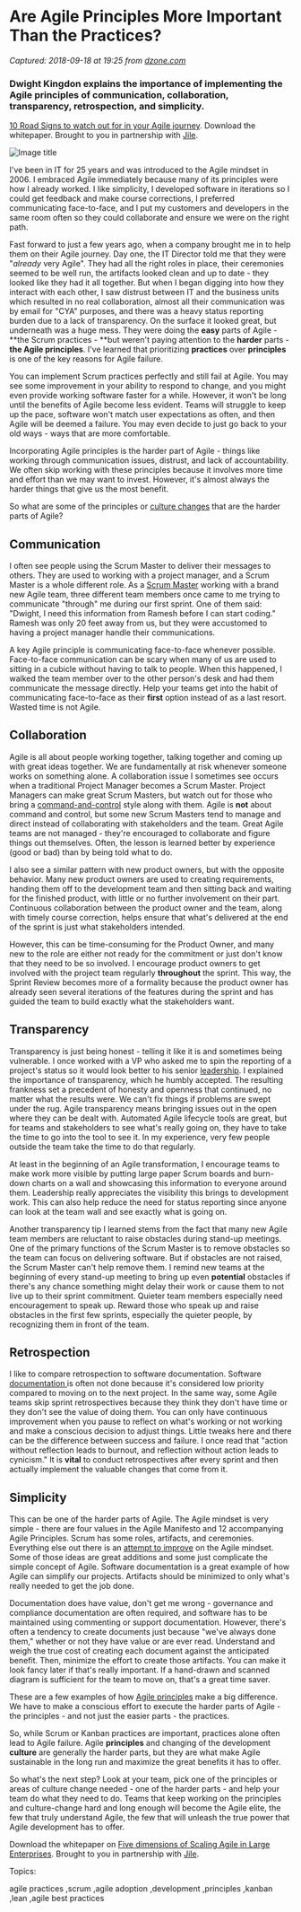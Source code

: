 # Are Agile Principles More Important Than the Practices?

_Captured: 2018-09-18 at 19:25 from [dzone.com](https://dzone.com/articles/agile-principles-over-practices?edition=395205&utm_source=Zone%20Newsletter&utm_medium=email&utm_campaign=agile%202018-09-18)_

###  Dwight Kingdon explains the importance of implementing the Agile principles of communication, collaboration, transparency, retrospection, and simplicity. 

[10 Road Signs to watch out for in your Agile journey](https://dzone.com/go?i=300521&u=https%3A%2F%2Fbit.ly%2F2v4H9ua). Download the whitepaper. Brought to you in partnership with [Jile](https://dzone.com/go?i=300521&u=https%3A%2F%2Fbit.ly%2F2ACAooH).

![Image title](https://dzone.com/storage/temp/3354550-courthouse-cc0.jpg)

I've been in IT for 25 years and was introduced to the Agile mindset in 2006. I embraced Agile immediately because many of its principles were how I already worked. I like simplicity, I developed software in iterations so I could get feedback and make course corrections, I preferred communicating face-to-face, and I put my customers and developers in the same room often so they could collaborate and ensure we were on the right path.

Fast forward to just a few years ago, when a company brought me in to help them on their Agile journey. Day one, the IT Director told me that they were "_already_ very Agile". They had all the right roles in place, their ceremonies seemed to be well run, the artifacts looked clean and up to date - they looked like they had it all together. But when I began digging into how they interact with each other, I saw distrust between IT and the business units which resulted in no real collaboration, almost all their communication was by email for "CYA" purposes, and there was a heavy status reporting burden due to a lack of transparency. On the surface it looked great, but underneath was a huge mess. They were doing the **easy** parts of Agile - **the Scrum practices - **but weren't paying attention to the **harder** parts - **the Agile principles**. I've learned that prioritizing **practices** over **principles** is one of the key reasons for Agile failure.

You can implement Scrum practices perfectly and still fail at Agile. You may see some improvement in your ability to respond to change, and you might even provide working software faster for a while. However, it won't be long until the benefits of Agile become less evident. Teams will struggle to keep up the pace, software won't match user expectations as often, and then Agile will be deemed a failure. You may even decide to just go back to your old ways - ways that are more comfortable.

Incorporating Agile principles is the harder part of Agile - things like working through communication issues, distrust, and lack of accountability. We often skip working with these principles because it involves more time and effort than we may want to invest. However, it's almost always the harder things that give us the most benefit.

So what are some of the principles or [culture changes](https://dzone.com/articles/agile-values-in-action) that are the harder parts of Agile?

## Communication

I often see people using the Scrum Master to deliver their messages to others. They are used to working with a project manager, and a Scrum Master is a whole different role. As a [Scrum Master](https://dzone.com/articles/scrum-masters-first-do-no-harm) working with a brand new Agile team, three different team members once came to me trying to communicate "through" me during our first sprint. One of them said: "Dwight, I need this information from Ramesh before I can start coding." Ramesh was only 20 feet away from us, but they were accustomed to having a project manager handle their communications.

A key Agile principle is communicating face-to-face whenever possible. Face-to-face communication can be scary when many of us are used to sitting in a cubicle without having to talk to people. When this happened, I walked the team member over to the other person's desk and had them communicate the message directly. Help your teams get into the habit of communicating face-to-face as their **first** option instead of as a last resort. Wasted time is not Agile.

## Collaboration

Agile is all about people working together, talking together and coming up with great ideas together. We are fundamentally at risk whenever someone works on something alone. A collaboration issue I sometimes see occurs when a traditional Project Manager becomes a Scrum Master. Project Managers can make great Scrum Masters, but watch out for those who bring a [command-and-control](https://dzone.com/articles/10-common-scrum-mistakes-and-how-to-avoid-them) style along with them. Agile is **not** about command and control, but some new Scrum Masters tend to manage and direct instead of collaborating with stakeholders and the team. Great Agile teams are not managed - they're encouraged to collaborate and figure things out themselves. Often, the lesson is learned better by experience (good or bad) than by being told what to do.

I also see a similar pattern with new product owners, but with the opposite behavior. Many new product owners are used to creating requirements, handing them off to the development team and then sitting back and waiting for the finished product, with little or no further involvement on their part. Continuous collaboration between the product owner and the team, along with timely course correction, helps ensure that what's delivered at the end of the sprint is just what stakeholders intended.

However, this can be time-consuming for the Product Owner, and many new to the role are either not ready for the commitment or just don't know that they need to be so involved. I encourage product owners to get involved with the project team regularly **throughout** the sprint. This way, the Sprint Review becomes more of a formality because the product owner has already seen several iterations of the features during the sprint and has guided the team to build exactly what the stakeholders want.

## Transparency

Transparency is just being honest - telling it like it is and sometimes being vulnerable. I once worked with a VP who asked me to spin the reporting of a project's status so it would look better to his senior [leadership](https://dzone.com/articles/managers-and-agile-where-do-i-fit-in). I explained the importance of transparency, which he humbly accepted. The resulting frankness set a precedent of honesty and openness that continued, no matter what the results were. We can't fix things if problems are swept under the rug. Agile transparency means bringing issues out in the open where they can be dealt with. Automated Agile lifecycle tools are great, but for teams and stakeholders to see what's really going on, they have to take the time to go into the tool to see it. In my experience, very few people outside the team take the time to do that regularly.

At least in the beginning of an Agile transformation, I encourage teams to make work more visible by putting large paper Scrum boards and burn-down charts on a wall and showcasing this information to everyone around them. Leadership really appreciates the visibility this brings to development work. This can also help reduce the need for status reporting since anyone can look at the team wall and see exactly what is going on.

Another transparency tip I learned stems from the fact that many new Agile team members are reluctant to raise obstacles during stand-up meetings. One of the primary functions of the Scrum Master is to remove obstacles so the team can focus on delivering software. But if obstacles are not raised, the Scrum Master can't help remove them. I remind new teams at the beginning of every stand-up meeting to bring up even **potential** obstacles if there's any chance something might delay their work or cause them to not live up to their sprint commitment. Quieter team members especially need encouragement to speak up. Reward those who speak up and raise obstacles in the first few sprints, especially the quieter people, by recognizing them in front of the team.

## Retrospection

I like to compare retrospection to software documentation. Software [documentation ](https://dzone.com/articles/agile-documentation-fact-or-fiction)is often not done because it's considered low priority compared to moving on to the next project. In the same way, some Agile teams skip sprint retrospectives because they think they don't have time or they don't see the value of doing them. You can only have continuous improvement when you pause to reflect on what's working or not working and make a conscious decision to adjust things. Little tweaks here and there can be the difference between success and failure. I once read that "action without reflection leads to burnout, and reflection without action leads to cynicism." It is **vital** to conduct retrospectives after every sprint and then actually implement the valuable changes that come from it.

## Simplicity

This can be one of the harder parts of Agile. The Agile mindset is very simple - there are four values in the Agile Manifesto and 12 accompanying Agile Principles. Scrum has some roles, artifacts, and ceremonies. Everything else out there is an [attempt to improve](https://dzone.com/articles/agile-adolescence-the-gawky-teenage-years) on the Agile mindset. Some of those ideas are great additions and some just complicate the simple concept of Agile. Software documentation is a great example of how Agile can simplify our projects. Artifacts should be minimized to only what's really needed to get the job done.

Documentation does have value, don't get me wrong - governance and compliance documentation are often required, and software has to be maintained using commenting or support documentation. However, there's often a tendency to create documents just because "we've always done them," whether or not they have value or are ever read. Understand and weigh the true cost of creating each document against the anticipated benefit. Then, minimize the effort to create those artifacts. You can make it look fancy later if that's really important. If a hand-drawn and scanned diagram is sufficient for the team to move on, that's a great time saver.

These are a few examples of how [Agile principles](https://dzone.com/articles/agile-principles-in-action) make a big difference. We have to make a conscious effort to execute the harder parts of Agile - the principles - and not just the easier parts - the practices.

So, while Scrum or Kanban practices are important, practices alone often lead to Agile failure. Agile **principles** and changing of the development **culture** are generally the harder parts, but they are what make Agile sustainable in the long run and maximize the great benefits it has to offer.

So what's the next step? Look at your team, pick one of the principles or areas of culture change needed - one of the harder parts - and help your team do what they need to do. Teams that keep working on the principles and culture-change hard and long enough will become the Agile elite, the few that truly understand Agile, the few that will unleash the true power that Agile development has to offer.

Download the whitepaper on [Five dimensions of Scaling Agile in Large Enterprises](https://dzone.com/go?i=300522&u=https%3A%2F%2Fbit.ly%2F2NZrB1F). Brought to you in partnership with [Jile](https://dzone.com/go?i=300522&u=https%3A%2F%2Fbit.ly%2F2M6e8Vt).

Topics:

agile practices ,scrum ,agile adoption ,development ,principles ,kanban ,lean ,agile best practices
